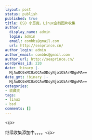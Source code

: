 ```yaml
---
layout: post
status: publish
published: true
title: BSD 小恶魔，Linux企鹅图片收集
author:
  display_name: admin
  login: admin
  email: combbs@gmail.com
  url: http://seaprince.cn/
author_login: admin
author_email: combbs@gmail.com
author_url: http://seaprince.cn/
wordpress_id: 220
date: !binary |-
  MjAwOC0xMC0xOCAwODoyNjo1OSArMDgwMA==
date_gmt: !binary |-
  MjAwOC0xMC0xOCAwMDoyNjo1OSArMDgwMA==
categories:
- 收藏夹
tags:
- linux
- bsd
comments: []
---
```

<p><img border="0" alt="" src="http:&#47;&#47;blog.eaxi.com&#47;images&#47;smiles&#47;teeth.gif" &#47;><img border="0" alt="" src="http:&#47;&#47;blog.eaxi.com&#47;images&#47;smiles&#47;teeth.gif" &#47;><img border="0" alt="" src="http:&#47;&#47;blog.eaxi.com&#47;images&#47;smiles&#47;teeth.gif" &#47;><&#47;p></p>
<p>继续收集添加中。。。。<&#47;p></p>
